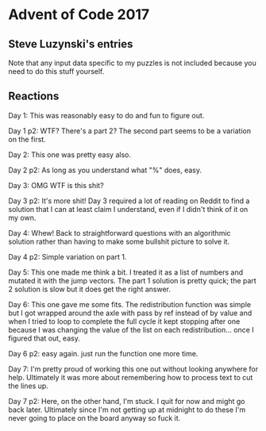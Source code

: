 # Advent of Code 2017

## Steve Luzynski's entries

Note that any input data specific to my puzzles is not included
because you need to do this stuff yourself.

## Reactions
Day 1: This was reasonably easy to do and fun to figure out.

Day 1 p2: WTF? There's a part 2? The second part seems to be a variation on the first.

Day 2: This one was pretty easy also.

Day 2 p2: As long as you understand what "%" does, easy.

Day 3: OMG WTF is this shit?

Day 3 p2: It's more shit! Day 3 required a lot of reading on Reddit to find a solution
that I can at least claim I understand, even if I didn't think of it on my own.

Day 4: Whew! Back to straightforward questions with an algorithmic solution
rather than having to make some bullshit picture to solve it.

Day 4 p2: Simple variation on part 1.

Day 5: This one made me think a bit. I treated it as a list of numbers and mutated it
with the jump vectors. The part 1 solution is pretty quick; the part 2 solution
is slow but it does get the right answer.

Day 6: This one gave me some fits. The redistribution function was simple but I got wrapped around the axle with pass by ref instead of by value and when I tried to loop
to complete the full cycle it kept stopping after one because I was changing
the value of the list on each redistribution... once I figured that out, easy.

Day 6 p2: easy again. just run the function one more time.

Day 7: I'm pretty proud of working this one out without looking anywhere for
help. Ultimately it was more about remembering how to process text to cut
the lines up.

Day 7 p2: Here, on the other hand, I'm stuck. I quit for now and might
go back later. Ultimately since I'm not getting up at midnight to do these
I'm never going to place on the board anyway so fuck it.

